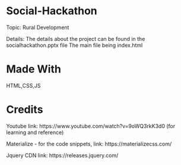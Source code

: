 # Social-Hackathon
Topic: Rural Development

Details:
The details about the project can be found in the socialhackathon.pptx file
The main file being index.html

# Made With
 HTML,CSS,JS

# Credits
<p>Youtube link: https://www.youtube.com/watch?v=9oWQ3rkK3d0  (for learning and reference)</p>
<p>Materialize - for the code snippets, link: https://materializecss.com/</p>
<p>Jquery CDN link: https://releases.jquery.com/</p>


 
 
